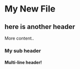 <h1>My New File</h1>

## here is another header
More content..

<h3>My sub header</h3>

<h4>
Multi-line header!
</h4>
